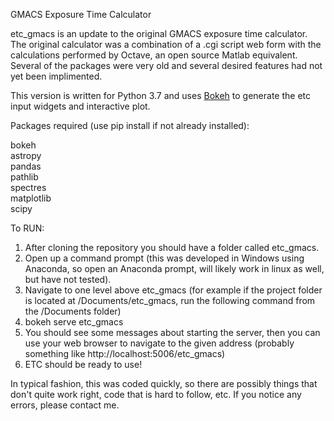 GMACS Exposure Time Calculator

etc_gmacs is an update to the original GMACS exposure time calculator.  The original calculator was a combination of a .cgi script web form with the calculations performed by Octave, an open source Matlab equivalent. Several of the packages were very old and several desired features had not yet been implimented. 

This version is written for Python 3.7 and uses [Bokeh](https://bokeh.pydata.org/en/latest/) to generate the etc input widgets and interactive plot.

Packages required (use pip install if not already installed):

bokeh  
astropy  
pandas  
pathlib  
spectres  
matplotlib  
scipy  

To RUN:

1.  After cloning the repository you should have a folder called etc_gmacs.  
2.  Open up a command prompt (this was developed in Windows using Anaconda, so open an Anaconda prompt, will likely work in linux as well, but have not tested).
3.  Navigate to one level above etc_gmacs (for example if the project folder is located at /Documents/etc_gmacs, run the following command from the /Documents folder)
4.  bokeh serve etc_gmacs
5.  You should see some messages about starting the server, then you can use your web browser to navigate to the given address (probably something like http://localhost:5006/etc_gmacs)
6.  ETC should be ready to use!

In typical fashion, this was coded quickly, so there are possibly things that don't quite work right, code that is hard to follow, etc. If you notice any errors, please contact me.
